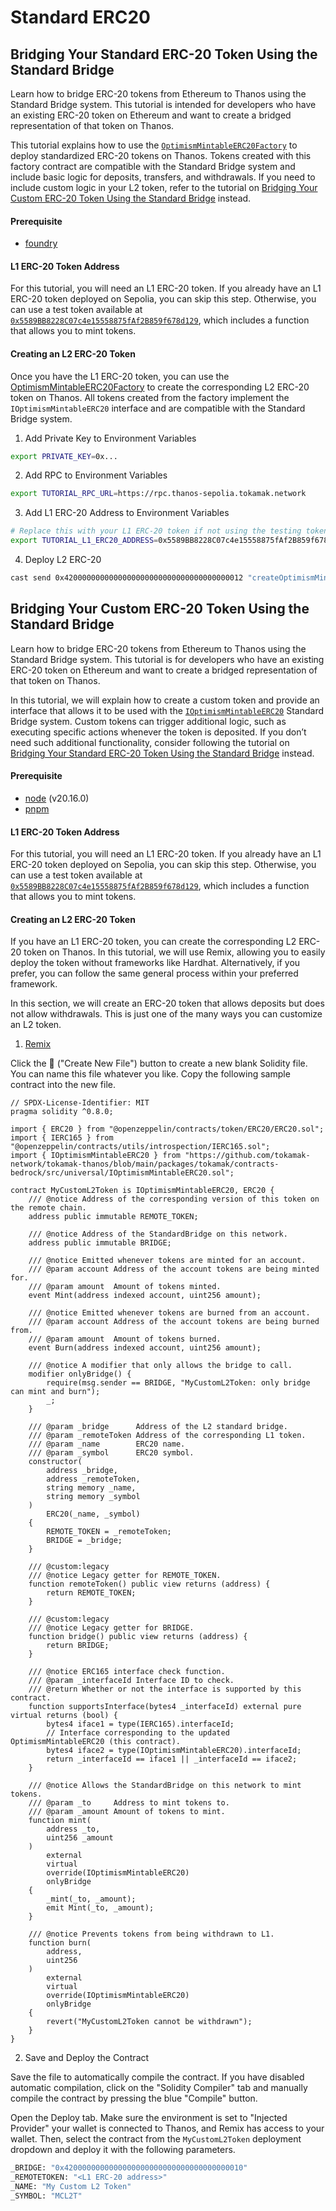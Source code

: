 # Standard ERC20

## Bridging Your Standard ERC-20 Token Using the Standard Bridge

Learn how to bridge ERC-20 tokens from Ethereum to Thanos using the Standard Bridge system. This tutorial is intended for developers who have an existing ERC-20 token on Ethereum and want to create a bridged representation of that token on Thanos.

This tutorial explains how to use the [`OptimismMintableERC20Factory`](https://github.com/tokamak-network/tokamak-thanos/blob/main/packages/tokamak/contracts-bedrock/src/universal/OptimismMintableERC20Factory.sol) to deploy standardized ERC-20 tokens on Thanos. Tokens created with this factory contract are compatible with the Standard Bridge system and include basic logic for deposits, transfers, and withdrawals. If you need to include custom logic in your L2 token, refer to the tutorial on [Bridging Your Custom ERC-20 Token Using the Standard Bridge](standard-erc20.md#bridging-your-custom-erc-20-token-using-the-standard-bridge) instead.

#### Prerequisite

* [foundry](https://book.getfoundry.sh/getting-started/installation)

#### L1 ERC-20 Token Address

For this tutorial, you will need an L1 ERC-20 token. If you already have an L1 ERC-20 token deployed on Sepolia, you can skip this step. Otherwise, you can use a test token available at [`0x5589BB8228C07c4e15558875fAf2B859f678d129`](https://sepolia.etherscan.io/address/0x5589BB8228C07c4e15558875fAf2B859f678d129), which includes a function that allows you to mint tokens.

#### Creating an L2 ERC-20 Token

Once you have the L1 ERC-20 token, you can use the [OptimismMintableERC20Factory](https://github.com/tokamak-network/tokamak-thanos/blob/main/packages/tokamak/contracts-bedrock/src/universal/OptimismMintableERC20Factory.sol) to create the corresponding L2 ERC-20 token on Thanos. All tokens created from the factory implement the `IOptimismMintableERC20` interface and are compatible with the Standard Bridge system.

1. Add Private Key to Environment Variables

```bash
export PRIVATE_KEY=0x...
```

2. Add RPC to Environment Variables

```bash
export TUTORIAL_RPC_URL=https://rpc.thanos-sepolia.tokamak.network
```

3. Add L1 ERC-20 Address to Environment Variables

```bash
# Replace this with your L1 ERC-20 token if not using the testing token!
export TUTORIAL_L1_ERC20_ADDRESS=0x5589BB8228C07c4e15558875fAf2B859f678d129
```

4. Deploy L2 ERC-20

```bash
cast send 0x4200000000000000000000000000000000000012 "createOptimismMintableERC20(address,string,string)" $TUTORIAL_L1_ERC20_ADDRESS "My Standard Demo Token" "L2TKN" --private-key $PRIVATE_KEY --rpc-url $TUTORIAL_RPC_URL --json | jq -r '.logs[0].topics[2]' | cast parse-bytes32-address
```

## Bridging Your Custom ERC-20 Token Using the Standard Bridge

Learn how to bridge ERC-20 tokens from Ethereum to Thanos using the Standard Bridge system. This tutorial is for developers who have an existing ERC-20 token on Ethereum and want to create a bridged representation of that token on Thanos.

In this tutorial, we will explain how to create a custom token and provide an interface that allows it to be used with the [`IOptimismMintableERC20`](https://github.com/tokamak-network/tokamak-thanos/blob/main/packages/tokamak/contracts-bedrock/src/universal/IOptimismMintableERC20.sol) Standard Bridge system. Custom tokens can trigger additional logic, such as executing specific actions whenever the token is deposited. If you don’t need such additional functionality, consider following the tutorial on [Bridging Your Standard ERC-20 Token Using the Standard Bridge](standard-erc20.md#bridging-your-standard-erc-20-token-using-the-standard-bridge) instead.

#### Prerequisite

* [node](https://nodejs.org/en/download/package-manager) (v20.16.0)
* [pnpm](https://pnpm.io/installation)

#### L1 ERC-20 Token Address

For this tutorial, you will need an L1 ERC-20 token. If you already have an L1 ERC-20 token deployed on Sepolia, you can skip this step. Otherwise, you can use a test token available at [`0x5589BB8228C07c4e15558875fAf2B859f678d129`](https://sepolia.etherscan.io/address/0x5589BB8228C07c4e15558875fAf2B859f678d129), which includes a function that allows you to mint tokens.

#### Creating an L2 ERC-20 Token

If you have an L1 ERC-20 token, you can create the corresponding L2 ERC-20 token on Thanos. In this tutorial, we will use Remix, allowing you to easily deploy the token without frameworks like Hardhat. Alternatively, if you prefer, you can follow the same general process within your preferred framework.

In this section, we will create an ERC-20 token that allows deposits but does not allow withdrawals. This is just one of the many ways you can customize an L2 token.

1. [Remix](https://remix.ethereum.org/#lang=en\&optimize=false\&runs=200\&evmVersion=null\&version=soljson-v0.8.26+commit.8a97fa7a.js)

Click the 📄 ("Create New File") button to create a new blank Solidity file. You can name this file whatever you like. Copy the following sample contract into the new file.

```solidity
// SPDX-License-Identifier: MIT
pragma solidity ^0.8.0;
 
import { ERC20 } from "@openzeppelin/contracts/token/ERC20/ERC20.sol";
import { IERC165 } from "@openzeppelin/contracts/utils/introspection/IERC165.sol";
import { IOptimismMintableERC20 } from "https://github.com/tokamak-network/tokamak-thanos/blob/main/packages/tokamak/contracts-bedrock/src/universal/IOptimismMintableERC20.sol";
 
contract MyCustomL2Token is IOptimismMintableERC20, ERC20 {
    /// @notice Address of the corresponding version of this token on the remote chain.
    address public immutable REMOTE_TOKEN;
 
    /// @notice Address of the StandardBridge on this network.
    address public immutable BRIDGE;
 
    /// @notice Emitted whenever tokens are minted for an account.
    /// @param account Address of the account tokens are being minted for.
    /// @param amount  Amount of tokens minted.
    event Mint(address indexed account, uint256 amount);
 
    /// @notice Emitted whenever tokens are burned from an account.
    /// @param account Address of the account tokens are being burned from.
    /// @param amount  Amount of tokens burned.
    event Burn(address indexed account, uint256 amount);
 
    /// @notice A modifier that only allows the bridge to call.
    modifier onlyBridge() {
        require(msg.sender == BRIDGE, "MyCustomL2Token: only bridge can mint and burn");
        _;
    }
 
    /// @param _bridge      Address of the L2 standard bridge.
    /// @param _remoteToken Address of the corresponding L1 token.
    /// @param _name        ERC20 name.
    /// @param _symbol      ERC20 symbol.
    constructor(
        address _bridge,
        address _remoteToken,
        string memory _name,
        string memory _symbol
    )
        ERC20(_name, _symbol)
    {
        REMOTE_TOKEN = _remoteToken;
        BRIDGE = _bridge;
    }
 
    /// @custom:legacy
    /// @notice Legacy getter for REMOTE_TOKEN.
    function remoteToken() public view returns (address) {
        return REMOTE_TOKEN;
    }
 
    /// @custom:legacy
    /// @notice Legacy getter for BRIDGE.
    function bridge() public view returns (address) {
        return BRIDGE;
    }
 
    /// @notice ERC165 interface check function.
    /// @param _interfaceId Interface ID to check.
    /// @return Whether or not the interface is supported by this contract.
    function supportsInterface(bytes4 _interfaceId) external pure virtual returns (bool) {
        bytes4 iface1 = type(IERC165).interfaceId;
        // Interface corresponding to the updated OptimismMintableERC20 (this contract).
        bytes4 iface2 = type(IOptimismMintableERC20).interfaceId;
        return _interfaceId == iface1 || _interfaceId == iface2;
    }
 
    /// @notice Allows the StandardBridge on this network to mint tokens.
    /// @param _to     Address to mint tokens to.
    /// @param _amount Amount of tokens to mint.
    function mint(
        address _to,
        uint256 _amount
    )
        external
        virtual
        override(IOptimismMintableERC20)
        onlyBridge
    {
        _mint(_to, _amount);
        emit Mint(_to, _amount);
    }
 
    /// @notice Prevents tokens from being withdrawn to L1.
    function burn(
        address,
        uint256
    )
        external
        virtual
        override(IOptimismMintableERC20)
        onlyBridge
    {
        revert("MyCustomL2Token cannot be withdrawn");
    }
}
```

2. Save and Deploy the Contract

Save the file to automatically compile the contract. If you have disabled automatic compilation, click on the "Solidity Compiler" tab and manually compile the contract by pressing the blue "Compile" button.

Open the Deploy tab. Make sure the environment is set to "Injected Provider" your wallet is connected to Thanos, and Remix has access to your wallet. Then, select the contract from the `MyCustomL2Token` deployment dropdown and deploy it with the following parameters.

```bash
_BRIDGE: "0x4200000000000000000000000000000000000010"
_REMOTETOKEN: "<L1 ERC-20 address>"
_NAME: "My Custom L2 Token"
_SYMBOL: "MCL2T"
```
